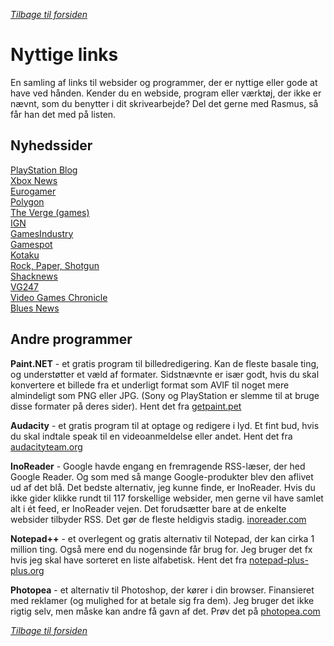 *[Tilbage til forsiden](index.html)*

# Nyttige links
En samling af links til websider og programmer, der er nyttige eller gode at have ved hånden. Kender du en webside, program eller værktøj, der ikke er nævnt, som du benytter i dit skrivearbejde? Del det gerne med Rasmus, så får han det med på listen.


## Nyhedssider

[PlayStation Blog](https://blog.playstation.com/)  
[Xbox News](https://news.xbox.com/en-us/)  
[Eurogamer](https://www.eurogamer.net/)  
[Polygon](https://www.polygon.com/)  
[The Verge (games)](https://www.theverge.com/games)  
[IGN](https://nordic.ign.com/)  
[GamesIndustry](https://www.gamesindustry.biz/)  
[Gamespot](https://www.gamespot.com/)  
[Kotaku](https://kotaku.com/)  
[Rock, Paper, Shotgun](https://www.rockpapershotgun.com/)  
[Shacknews](https://www.shacknews.com/)  
[VG247](https://www.vg247.com/)  
[Video Games Chronicle](https://www.videogameschronicle.com/)  
[Blues News](https://www.bluesnews.com/)  


## Andre programmer
**Paint.NET** - et gratis program til billedredigering. Kan de fleste basale ting, og understøtter et væld af formater. Sidstnævnte er især godt, hvis du skal konvertere et billede fra et underligt format som AVIF til noget mere almindeligt som PNG eller JPG. (Sony og PlayStation er slemme til at bruge disse formater på deres sider). Hent det fra [getpaint.pet](https://www.getpaint.net)

**Audacity** - et gratis program til at optage og redigere i lyd. Et fint bud, hvis du skal indtale speak til en videoanmeldelse eller andet. Hent det fra [audacityteam.org](https://www.audacityteam.org/)

**InoReader** - Google havde engang en fremragende RSS-læser, der hed Google Reader. Og som med så mange Google-produkter blev den aflivet ud af det blå. Det bedste alternativ, jeg kunne finde, er InoReader. Hvis du ikke gider klikke rundt til 117 forskellige websider, men gerne vil have samlet alt i ét feed, er InoReader vejen. Det forudsætter bare at de enkelte websider tilbyder RSS. Det gør de fleste heldigvis stadig. [inoreader.com](https://www.inoreader.com/)

**Notepad++** - et overlegent og gratis alternativ til Notepad, der kan cirka 1 million ting. Også mere end du nogensinde får brug for. Jeg bruger det fx hvis jeg skal have sorteret en liste alfabetisk. Hent det fra [notepad-plus-plus.org](https://notepad-plus-plus.org/)

**Photopea** - et alternativ til Photoshop, der kører i din browser. Finansieret med reklamer (og mulighed for at betale sig fra dem). Jeg bruger det ikke rigtig selv, men måske kan andre få gavn af det. Prøv det på [photopea.com](https://www.photopea.com/)

*[Tilbage til forsiden](index.html)*